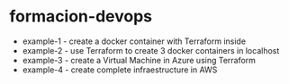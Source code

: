 # formacion-devops

* example-1 - create a docker container with Terraform inside
* example-2 - use Terraform to create 3 docker containers in localhost
* example-3 - create a Virtual Machine in Azure using Terraform
* example-4 - create complete infraestructure in AWS